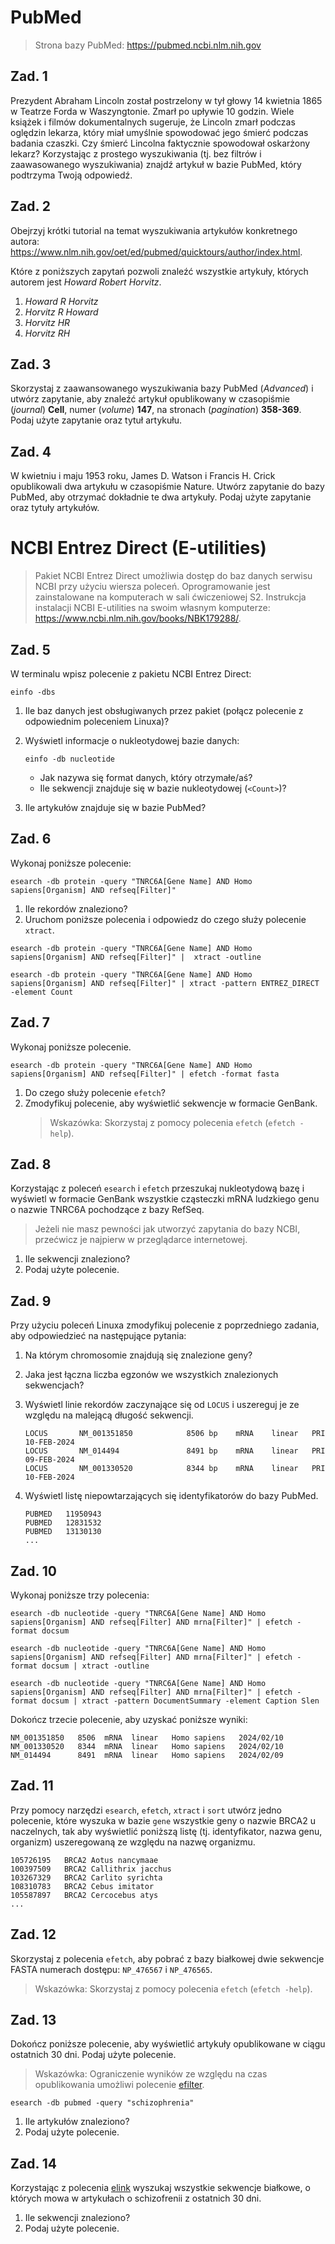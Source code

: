 # PubMed

> Strona bazy PubMed: https://pubmed.ncbi.nlm.nih.gov

## Zad. 1
Prezydent Abraham Lincoln został postrzelony w tył głowy 14 kwietnia 1865 w Teatrze Forda w Waszyngtonie. Zmarł po upływie 10 godzin. Wiele książek i filmów dokumentalnych sugeruje, że Lincoln zmarł podczas oględzin lekarza, który miał umyślnie spowodować jego śmierć podczas badania czaszki. Czy śmierć Lincolna faktycznie spowodował oskarżony lekarz? Korzystając z prostego wyszukiwania (tj. bez filtrów i zaawasowanego wyszukiwania) znajdź artykuł w bazie PubMed, który podtrzyma Twoją odpowiedź.

## Zad. 2
Obejrzyj krótki tutorial na temat wyszukiwania artykułów konkretnego autora: https://www.nlm.nih.gov/oet/ed/pubmed/quicktours/author/index.html.

Które z poniższych zapytań pozwoli znaleźć wszystkie artykuły, których autorem jest *Howard Robert Horvitz*.

1. *Howard R Horvitz*
2. *Horvitz R Howard*
3. *Horvitz HR*
4. *Horvitz RH*

## Zad. 3
Skorzystaj z zaawansowanego wyszukiwania bazy PubMed (*Advanced*) i utwórz zapytanie, aby znaleźć artykuł opublikowany w czasopiśmie (*journal*) **Cell**, numer (*volume*) **147**, na stronach (*pagination*) **358-369**. Podaj użyte zapytanie oraz tytuł artykułu.

## Zad. 4
W kwietniu i maju 1953 roku, James D. Watson i Francis H. Crick opublikowali dwa artykułu w czasopiśmie Nature. Utwórz zapytanie do bazy PubMed, aby otrzymać dokładnie te dwa artykuły. Podaj użyte zapytanie oraz tytuły artykułów.


# NCBI Entrez Direct (E-utilities)

> Pakiet NCBI Entrez Direct umożliwia dostęp do baz danych serwisu NCBI przy użyciu wiersza poleceń. Oprogramowanie jest zainstalowane na komputerach w sali ćwiczeniowej S2. Instrukcja instalacji NCBI E-utilities na swoim własnym komputerze: https://www.ncbi.nlm.nih.gov/books/NBK179288/.


## Zad. 5
W terminalu wpisz polecenie z pakietu NCBI Entrez Direct:

```
einfo -dbs
```

1. Ile baz danych jest obsługiwanych przez pakiet (połącz polecenie z odpowiednim poleceniem Linuxa)?
2. Wyświetl informacje o nukleotydowej bazie danych: 
   
   ```
   einfo -db nucleotide
   ```
   - Jak nazywa się format danych, który otrzymałe/aś?
   - Ile sekwencji znajduje się w bazie nukleotydowej (`<Count>`)?
3. Ile artykułów znajduje się w bazie PubMed?


## Zad. 6
Wykonaj poniższe polecenie:

```
esearch -db protein -query "TNRC6A[Gene Name] AND Homo sapiens[Organism] AND refseq[Filter]"
```

1. Ile rekordów znaleziono?
2. Uruchom poniższe polecenia i odpowiedz do czego służy polecenie `xtract`.

```
esearch -db protein -query "TNRC6A[Gene Name] AND Homo sapiens[Organism] AND refseq[Filter]" |  xtract -outline
```

```
esearch -db protein -query "TNRC6A[Gene Name] AND Homo sapiens[Organism] AND refseq[Filter]" | xtract -pattern ENTREZ_DIRECT -element Count
```

## Zad. 7
Wykonaj poniższe polecenie.

```
esearch -db protein -query "TNRC6A[Gene Name] AND Homo sapiens[Organism] AND refseq[Filter]" | efetch -format fasta
```

1. Do czego służy polecenie `efetch`?
2. Zmodyfikuj polecenie, aby wyświetlić sekwencje w formacie GenBank.
   > Wskazówka: Skorzystaj z pomocy polecenia `efetch` (`efetch -help`).


## Zad. 8
Korzystając z poleceń `esearch` i `efetch` przeszukaj nukleotydową bazę i wyświetl w formacie GenBank wszystkie cząsteczki mRNA ludzkiego genu o nazwie TNRC6A pochodzące z bazy RefSeq. 
> Jeżeli nie masz pewności jak utworzyć zapytania do bazy NCBI, przećwicz je najpierw w przeglądarce internetowej.

1. Ile sekwencji znaleziono?
2. Podaj użyte polecenie.

## Zad. 9
Przy użyciu poleceń Linuxa zmodyfikuj polecenie z poprzedniego zadania, aby odpowiedzieć na następujące pytania:

1. Na którym chromosomie znajdują się znalezione geny?
2. Jaka jest łączna liczba egzonów we wszystkich znalezionych sekwencjach?
3. Wyświetl linie rekordów zaczynające się od `LOCUS` i uszereguj je ze względu na malejącą długość sekwencji.

   ```
   LOCUS       NM_001351850            8506 bp    mRNA    linear   PRI 10-FEB-2024
   LOCUS       NM_014494               8491 bp    mRNA    linear   PRI 09-FEB-2024
   LOCUS       NM_001330520            8344 bp    mRNA    linear   PRI 10-FEB-2024
   ```

4. Wyświetl listę niepowtarzających się identyfikatorów do bazy PubMed.

   ```
   PUBMED   11950943
   PUBMED   12831532
   PUBMED   13130130
   ...
   ```

## Zad. 10
Wykonaj poniższe trzy polecenia:

```
esearch -db nucleotide -query "TNRC6A[Gene Name] AND Homo sapiens[Organism] AND refseq[Filter] AND mrna[Filter]" | efetch -format docsum
```

```
esearch -db nucleotide -query "TNRC6A[Gene Name] AND Homo sapiens[Organism] AND refseq[Filter] AND mrna[Filter]" | efetch -format docsum | xtract -outline
```

```
esearch -db nucleotide -query "TNRC6A[Gene Name] AND Homo sapiens[Organism] AND refseq[Filter] AND mrna[Filter]" | efetch -format docsum | xtract -pattern DocumentSummary -element Caption Slen
```

Dokończ trzecie polecenie, aby uzyskać poniższe wyniki:

```
NM_001351850   8506  mRNA  linear   Homo sapiens   2024/02/10
NM_001330520   8344  mRNA  linear   Homo sapiens   2024/02/10
NM_014494      8491  mRNA  linear   Homo sapiens   2024/02/09
```

## Zad. 11
Przy pomocy narzędzi `esearch`, `efetch`, `xtract` i `sort` utwórz jedno polecenie, które wyszuka w bazie `gene` wszystkie geny o nazwie BRCA2 u naczelnych, tak aby wyświetlić poniższą listę (tj. identyfikator, nazwa genu, organizm) uszeregowaną ze względu na nazwę organizmu.

```
105726195   BRCA2 Aotus nancymaae
100397509   BRCA2 Callithrix jacchus
103267329   BRCA2 Carlito syrichta
108310783   BRCA2 Cebus imitator
105587897   BRCA2 Cercocebus atys
...
```

## Zad. 12
Skorzystaj z polecenia `efetch`, aby pobrać z bazy białkowej dwie sekwencje FASTA numerach dostępu: `NP_476567` i `NP_476565`.
> Wskazówka: Skorzystaj z pomocy polecenia `efetch` (`efetch -help`).


## Zad. 13
Dokończ poniższe polecenie, aby wyświetlić artykuły opublikowane w ciągu ostatnich 30 dni. Podaj użyte polecenie.
> Wskazówka: Ograniczenie wyników ze względu na czas opublikowania umożliwi polecenie [efilter](https://www.ncbi.nlm.nih.gov/books/NBK179288/#chapter6.Searching_and_Filtering).

```
esearch -db pubmed -query "schizophrenia"
```

1. Ile artykułów znaleziono?
2. Podaj użyte polecenie.


## Zad. 14
Korzystając z polecenia [elink](https://www.ncbi.nlm.nih.gov/books/NBK179288/#chapter6.Writing_Commands_on_Multiple_Li) wyszukaj wszystkie sekwencje białkowe, o których mowa w artykułach o schizofrenii z ostatnich 30 dni. 

1. Ile sekwencji znaleziono?
2. Podaj użyte polecenie.